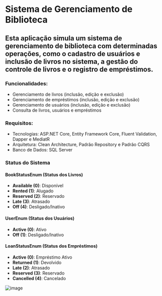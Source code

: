 # Sistema de Gerenciamento de Biblioteca
## Esta aplicação simula um sistema de gerenciamento de biblioteca com determinadas operações, como o cadastro de usuários e inclusão de livros no sistema, a gestão do controle de livros e o registro de empréstimos.

### Funcionalidades:
- Gerenciamento de livros (inclusão, edição e exclusão)
- Gerenciamento de empréstimos (inclusão, edição e exclusão)
- Gerenciamento de usuários (inclusão, edição e exclusão)
- Consulta de livros, usuários e empréstimos

### Requisitos:
- Tecnologias: ASP.NET Core, Entity Framework Core, Fluent Validation, Dapper e MediatR
- Arquitetura: Clean Architecture, Padrão Repository e Padrão CQRS
- Banco de Dados: SQL Server

### Status do Sistema
#### BookStatusEnum (Status dos Livros)
- **Available (0)**: Disponível
- **Rented (1)**: Alugado
- **Reserved (2)**: Reservado
- **Late (3)**: Atrasado
- **Off (4)**: Desligado/Inativo

#### UserEnum (Status dos Usuários)
- **Active (0)**: Ativo
- **Off (1)**: Desligado/Inativo

#### LoanStatusEnum (Status dos Empréstimos)
- **Active (0)**: Empréstimo Ativo
- **Returned (1)**: Devolvido
- **Late (2)**: Atrasado
- **Reserved (3)**: Reservado
- **Cancelled (4)**: Cancelado

![image](https://github.com/user-attachments/assets/700a69e1-a7e6-41e3-a096-bf40eb56a039)
